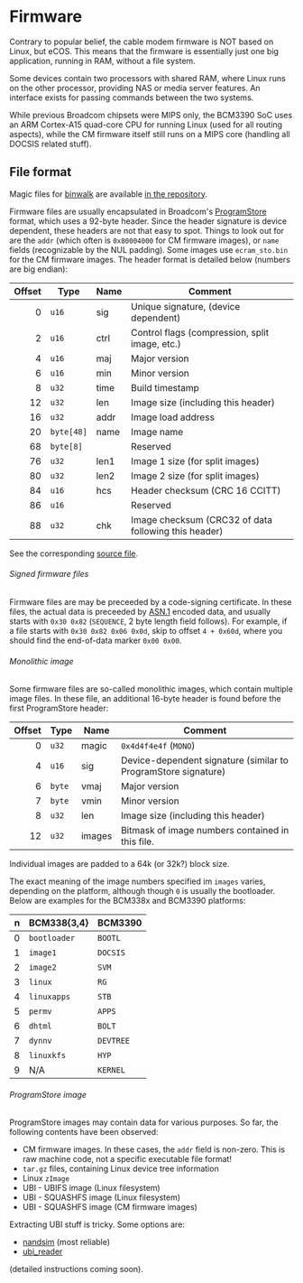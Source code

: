 Firmware
========

Contrary to popular belief, the cable modem firmware is NOT based on Linux, but eCOS. This means that the
firmware is essentially just one big application, running in RAM, without a file system.

Some devices contain two processors with shared RAM, where Linux runs on the other processor, providing
NAS or media server features. An interface exists for passing commands between the two systems.

While previous Broadcom chipsets were MIPS only, the BCM3390 SoC uses an ARM Cortex-A15 quad-core
CPU for running Linux (used for all routing aspects), while the CM firmware itself still runs on a
MIPS core (handling all DOCSIS related stuff).

## File format

Magic files for [binwalk](https://github.com/OSPG/binwalk) are available
[in the repository](https://github.com/jclehner/bcm2-utils/tree/master/misc).

Firmware files are usually encapsulated in Broadcom's [ProgramStore](https://github.com/Broadcom/aeolus/tree/master/ProgramStore) format,
which uses a 92-byte header. Since
the header signature is device dependent, these headers are not that easy
to spot. Things to look out for are the `addr` (which often
is `0x80004000` for CM firmware images), or `name` fields (recognizable
by the NUL padding). Some images use `ecram_sto.bin` for the CM firmware
images. The header format is detailed below (numbers are big endian):

| Offset | Type     | Name | Comment                                     |
|-------:|----------|------|---------------------------------------------|
| 0      | `u16`    | sig  | Unique signature, (device dependent)        |
| 2      | `u16`    | ctrl | Control flags (compression, split image, etc.)|
| 4      | `u16`    | maj  | Major version |
| 6      | `u16`    | min  | Minor version |
| 8      | `u32`    | time | Build timestamp |
| 12     | `u32`    | len  | Image size (including this header) |
| 16     | `u32`    | addr | Image load address |
| 20     |`byte[48]`| name | Image name |
| 68     |`byte[8] `|      | Reserved |
| 76     | `u32`    | len1 | Image 1 size (for split images) |
| 80     | `u32`    | len2 | Image 2 size (for split images) |
| 84     | `u16`    | hcs  | Header checksum (CRC 16 CCITT)  |
| 86     | `u16`    |      | Reserved |
| 88     | `u32`    | chk  | Image checksum (CRC32 of data following this header) |

See the corresponding [source file](https://github.com/Broadcom/aeolus/blob/master/ProgramStore/ProgramStore.h).


###### Signed firmware files

Firmware files are may be preceeded by a code-signing certificate. In these files,
the actual data is preceeded by [ASN.1](https://en.wikipedia.org/wiki/Abstract_Syntax_Notation_One) encoded data,
and usually starts with `0x30 0x82` (`SEQUENCE`, 2 byte length field follows). For example, if a file starts
with `0x30 0x82 0x06 0x0d`, skip to offset `4 + 0x60d`, where you should find the end-of-data marker `0x00 0x00`.

###### Monolithic image

Some firmware files are so-called monolithic images, which contain multiple image files. In these file, an additional
16-byte header is found before the first ProgramStore header:

| Offset | Type       | Name  | Comment                                     |
|-------:|------------|-------|---------------------------------------------|
| 0      | `u32`      | magic | `0x4d4f4e4f` (`MONO`)                       |
| 4      | `u16`      | sig   | Device-dependent signature (similar to ProgramStore signature) |
| 6      | `byte`     | vmaj  | Major version                               |
| 7      | `byte`     | vmin  | Minor version
| 8      | `u32`      | len   | Image size (including this header)          |
| 12     | `u32`      | images| Bitmask of image numbers contained in this file. |

Individual images are padded to a 64k (or 32k?) block size.

The exact meaning of the image numbers specified im `images` varies, depending
on the platform, although though `0` is usually the bootloader. Below are
examples for the BCM338x and BCM3390 platforms:

| n      | BCM338{3,4}   | BCM3390   |
|-------:|---------------|-----------|
| 0      | `bootloader`  | `BOOTL`   |
| 1      | `image1`      | `DOCSIS`  |
| 2      | `image2`      | `SVM`     |
| 3      | `linux`       | `RG`      |
| 4      | `linuxapps`   | `STB`     |
| 5      | `permv`       | `APPS`    |
| 6      | `dhtml`       | `BOLT`    |
| 7      | `dynnv`       | `DEVTREE` |
| 8      | `linuxkfs`    | `HYP`     |
| 9      | N/A           | `KERNEL`  |

###### ProgramStore image

ProgramStore images may contain data for various purposes. So far,
the following contents have been observed:

* CM firmware images. In these cases, the `addr` field is non-zero. This is
  raw machine code, not a specific executable file format!
* `tar.gz` files, containing Linux device tree information
* Linux `zImage`
* UBI - UBIFS image (Linux filesystem)
* UBI - SQUASHFS image (Linux filesystem)
* UBI - SQUASHFS image (CM firmware images)

Extracting UBI stuff is tricky. Some options are:

* [nandsim](http://www.linux-mtd.infradead.org/faq/nand.html) (most reliable)
* [ubi_reader](https://github.com/jrspruitt/ubi_reader/blob/master/README.md)

(detailed instructions coming soon).
